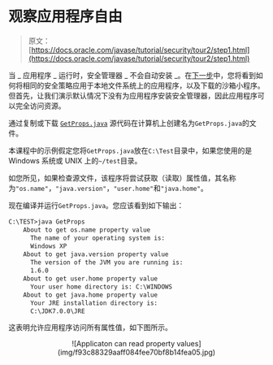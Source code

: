 # 观察应用程序自由

> 原文： [https://docs.oracle.com/javase/tutorial/security/tour2/step1.html](https://docs.oracle.com/javase/tutorial/security/tour2/step1.html)

当 _ 应用程序 _ 运行时，安全管理器 _ 不会自动安装 _。在[下一步](step3.html)中，您将看到如何将相同的安全策略应用于本地文件系统上的应用程序，以及下载的沙箱小程序。但首先，让我们演示默认情况下没有为应用程序安装安全管理器，因此应用程序可以完全访问资源。

通过复制或下载 [`GetProps.java`](examples/GetProps.java) 源代码在计算机上创建名为`GetProps.java`的文件。

本课程中的示例假定您将`GetProps.java`放在`C:\Test`目录中，如果您使用的是 Windows 系统或 UNIX 上的`~/test`目录。

如您所见，如果检查源文件，该程序将尝试获取（读取）属性值，其名称为`"os.name"`，`"java.version"`，`"user.home"`和`"java.home"`。

现在编译并运行`GetProps.java`。您应该看到如下输出：

```
C:\TEST>java GetProps
    About to get os.name property value
      The name of your operating system is:
      Windows XP
    About to get java.version property value
      The version of the JVM you are running is:
      1.6.0
    About to get user.home property value
      Your user home directory is: C:\WINDOWS
    About to get java.home property value
      Your JRE installation directory is:
      C:\JDK7.0.0\JRE

```

这表明允许应用程序访问所有属性值，如下图所示。

<center>![Applicaton can read property values](img/f93c88329aaff084fee70bf8b14fea05.jpg)</center>